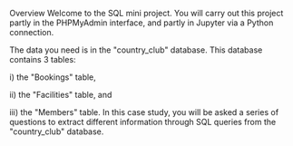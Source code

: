 Overview
Welcome to the SQL mini project. You will carry out this project partly in the PHPMyAdmin interface, and partly in Jupyter via a Python connection.

The data you need is in the "country_club" database. This database contains 3 tables:

i) the "Bookings" table,

ii) the "Facilities" table, and

iii) the "Members" table.
In this case study, you will be asked a series of questions to extract different information through SQL queries from the "country_club" database.
